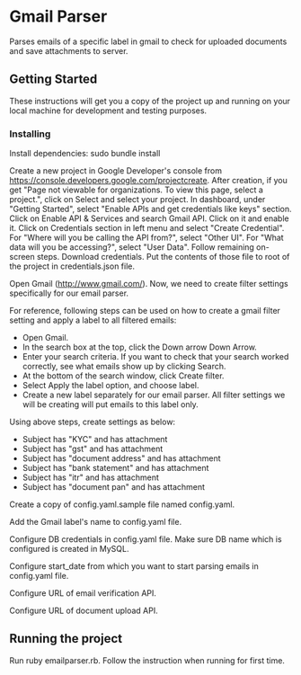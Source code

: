 # Gmail Parser

Parses emails of a specific label in gmail to check for uploaded documents and save attachments to server.

## Getting Started

These instructions will get you a copy of the project up and running on your local machine for development and testing purposes.

### Installing

Install dependencies:
sudo bundle install

Create a new project in Google Developer's console from https://console.developers.google.com/projectcreate.
After creation, if you get "Page not viewable for organizations. To view this page, select a project.", click on Select and select your project.
In dashboard, under "Getting Started", select "Enable APIs and get credentials like keys" section.
Click on Enable API & Services and search Gmail API. Click on it and enable it.
Click on Credentials section in left menu and select "Create Credential". For "Where will you be calling the API from?", select "Other UI". For "What data will you be accessing?", select "User Data". Follow remaining on-screen steps. Download credentials. Put the contents of those file to root of the project in credentials.json file.

Open Gmail (http://www.gmail.com/).
Now, we need to create filter settings specifically for our email parser.

For reference, following steps can be used on how to create a gmail filter setting and apply a label to all filtered emails:
- Open Gmail.
- In the search box at the top, click the Down arrow Down Arrow.
- Enter your search criteria. If you want to check that your search worked correctly, see what emails show up by clicking Search. 
- At the bottom of the search window, click Create filter.
- Select Apply the label option, and choose label.
- Create a new label separately for our email parser. All filter settings we will be creating will put emails to this label only.

Using above steps, create settings as below:
- Subject has "KYC" and has attachment
- Subject has "gst" and has attachment
- Subject has "document address" and has attachment
- Subject has "bank statement" and has attachment
- Subject has "itr" and has attachment
- Subject has "document pan" and has attachment

Create a copy of config.yaml.sample file named config.yaml.

Add the Gmail label's name to config.yaml file.

Configure DB credentials in config.yaml file. Make sure DB name which is configured is created in MySQL.

Configure start_date from which you want to start parsing emails in config.yaml file.

Configure URL of email verification API.

Configure URL of document upload API.


## Running the project

Run ruby emailparser.rb. Follow the instruction when running for first time.

